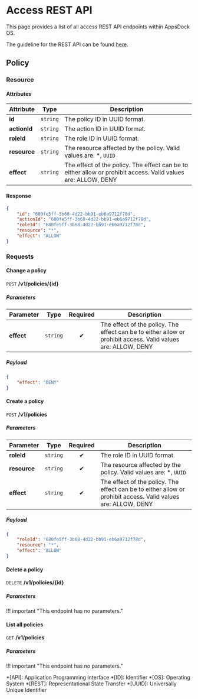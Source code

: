 # Access REST API

This page provides a list of all access REST API endpoints within AppsDock OS.

The guideline for the REST API can be found [here](../../../gettingstarted/guidelines/rest-api).

## Policy

### Resource

#### Attributes

| Attribute | Type | Description
| --------- | ---- | -----------
| **id** | `string` | The policy ID in UUID format.
| **actionId** | `string` | The action ID in UUID format.
| **roleId** | `string` | The role ID in UUID format.
| **resource** | `string` | The resource affected by the policy. Valid values are: *, `UUID`
| **effect** | `string` | The effect of the policy. The effect can be to either allow or prohibit access. Valid values are: ALLOW, DENY

#### Response

~~~json
{
    "id": "680fe5ff-3b68-4d22-bb91-eb6a9712f78d",
    "actionId": "680fe5ff-3b68-4d22-bb91-eb6a9712f78d",
    "roleId": "680fe5ff-3b68-4d22-bb91-eb6a9712f78d",
    "resource": "*",
    "effect": "ALLOW"
}
~~~

### Requests

#### Change a policy

`POST` **/v1/policies/{id}**

##### Parameters

| Parameter | Type | Required | Description
| --------- | ---- | :------: | -----------
| **effect** | `string` | ✔ | The effect of the policy. The effect can be to either allow or prohibit access. Valid values are: ALLOW, DENY

##### Payload

~~~json
{
    "effect": "DENY"
}
~~~

#### Create a policy

`POST` **/v1/policies**

##### Parameters

| Parameter | Type | Required | Description
| --------- | ---- | :------: | -----------
| **roleId** | `string` | ✔ | The role ID in UUID format.
| **resource** | `string` | ✔ | The resource affected by the policy. Valid values are: *, `UUID`
| **effect** | `string` | ✔ | The effect of the policy. The effect can be to either allow or prohibit access. Valid values are: ALLOW, DENY

##### Payload

~~~json
{
    "roleId": "680fe5ff-3b68-4d22-bb91-eb6a9712f78d",
    "resource": "*",
    "effect": "ALLOW"
}
~~~

#### Delete a policy

`DELETE` **/v1/policies/{id}**

##### Parameters

!!! important "This endpoint has no parameters."

#### List all policies

`GET` **/v1/policies**

##### Parameters

!!! important "This endpoint has no parameters."


*[API]: Application Programming Interface
*[ID]: Identifier
*[OS]: Operating System
*[REST]: Representational State Transfer
*[UUID]: Universally Unique Identifier
